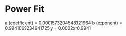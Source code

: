 
# Power Fit

a (coefficient) = 0.0001573204548321964
b (exponent) = 0.9941069234941725
y = 0.0002x^0.9941

